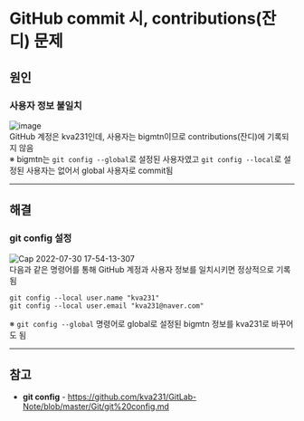 # GitHub commit 시, contributions(잔디) 문제

## 원인
### 사용자 정보 불일치
![image](https://user-images.githubusercontent.com/46125158/181903026-869211e0-3378-4e68-b2ba-0cb8033ef52f.png)  
GitHub 계정은 kva231인데, 사용자는 bigmtn이므로 contributions(잔디)에 기록되지 않음  
※ bigmtn는 `git config --global`로 설정된 사용자였고 `git config --local`로 설정된 사용자는 없어서 global 사용자로 commit됨

<hr>

## 해결
### git config 설정
![Cap 2022-07-30 17-54-13-307](https://user-images.githubusercontent.com/46125158/181903197-8b64e739-c841-422a-a43b-aac868beb4a9.png)  
다음과 같은 명령어를 통해 GitHub 계정과 사용자 정보를 일치시키면 정상적으로 기록됨
```shell
git config --local user.name "kva231"
git config --local user.email "kva231@naver.com"
```
※ `git config --global` 명령어로 global로 설정된 bigmtn 정보를 kva231로 바꾸어도 됨

<hr>

## 참고
- **git config** - https://github.com/kva231/GitLab-Note/blob/master/Git/git%20config.md
